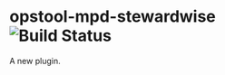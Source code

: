 opstool-mpd-stewardwise ![Build Status](https://travis-ci.org/appdevdesigns/opstool-mpd-stewardwise.png)
================

A new plugin.